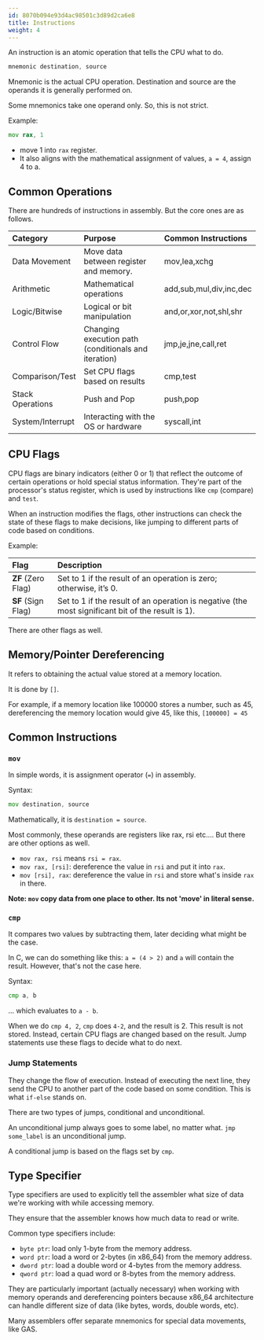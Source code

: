 ```yaml
---
id: 8070b094e93d4ac98501c3d89d2ca6e8
title: Instructions
weight: 4
---
```


An instruction is an atomic operation that tells the CPU what to do.

```asm
mnemonic destination, source
```

Mnemonic is the actual CPU operation. Destination and source are the operands it is generally performed on.

Some mnemonics take one operand only. So, this is not strict.

Example:
```asm
mov rax, 1
```
  * move 1 into `rax` register.
  * It also aligns with the mathematical assignment of values, `a = 4`, assign 4 to a.

## Common Operations

There are hundreds of instructions in assembly. But the core ones are as follows.

| Category | Purpose | Common Instructions |
| :--- | :--- | :--- |
| Data Movement | Move data between register and memory. | mov,lea,xchg |
| Arithmetic | Mathematical operations | add,sub,mul,div,inc,dec |
| Logic/Bitwise | Logical or bit manipulation | and,or,xor,not,shl,shr |
| Control Flow | Changing execution path (conditionals and iteration) | jmp,je,jne,call,ret |
| Comparison/Test | Set CPU flags based on results | cmp,test |
| Stack Operations | Push and Pop | push,pop |
| System/Interrupt | Interacting with the OS or hardware | syscall,int |

## CPU Flags

CPU flags are binary indicators (either 0 or 1) that reflect the outcome of certain operations or hold special status information. They're part of the processor's status register, which is used by instructions like `cmp` (compare) and `test`.

When an instruction modifies the flags, other instructions can check the state of these flags to make decisions, like jumping to different parts of code based on conditions.

Example:

| Flag | Description |
| :--- | :---------- |
| **ZF** (Zero Flag) | Set to 1 if the result of an operation is zero; otherwise, it’s 0.                                |
| **SF** (Sign Flag) | Set to 1 if the result of an operation is negative (the most significant bit of the result is 1). |

There are other flags as well.

## Memory/Pointer Dereferencing

It refers to obtaining the actual value stored at a memory location.

It is done by `[]`.

For example, if a memory location like 100000 stores a number, such as 45, dereferencing the memory location would give 45, like this, `[100000] = 45`

## Common Instructions

### `mov`

In simple words, it is assignment operator (`=`) in assembly.

Syntax:

```asm
mov destination, source
```

Mathematically, it is `destination = source`.

Most commonly, these operands are registers like rax, rsi etc.... But there are other options as well.

  - `mov rax, rsi` means `rsi = rax`.
  - `mov rax, [rsi]`: dereference the value in `rsi` and put it into `rax`.
  - `mov [rsi], rax`: dereference the value in `rsi` and store what's inside `rax` in there.

**Note: `mov` copy data from one place to other. Its not 'move' in literal sense.**

### `cmp`

It compares two values by subtracting them, later deciding what might be the case.

In C, we can do something like this: `a = (4 > 2)` and `a` will contain the result. However, that's not the case here.

Syntax:
```asm
cmp a, b
```
... which evaluates to `a - b`.

When we do `cmp 4, 2`, `cmp` does `4-2`, and the result is 2. This result is not stored. Instead, certain CPU flags are changed based on the result. Jump statements use these flags to decide what to do next.

### Jump Statements

They change the flow of execution. Instead of executing the next line, they send the CPU to another part of the code based on some condition. This is what `if-else` stands on.

There are two types of jumps, conditional and unconditional.

An unconditional jump always goes to some label, no matter what. `jmp some_label` is an unconditional jump.

A conditional jump is based on the flags set by `cmp`.

## Type Specifier

Type specifiers are used to explicitly tell the assembler what size of data we're working with while accessing memory.

They ensure that the assembler knows how much data to read or write.

Common type specifiers include:

  - `byte ptr`: load only 1-byte from the memory address.
  - `word ptr`: load a word or 2-bytes (in x86_64) from the memory address.
  - `dword ptr`: load a double word or 4-bytes from the memory address.
  - `qword ptr`: load a quad word or 8-bytes from the memory address.

They are particularly important (actually necessary) when working with memory operands and dereferencing pointers because x86_64 architecture can handle different size of data (like bytes, words, double words, etc).

Many assemblers offer separate mnemonics for special data movements, like GAS.